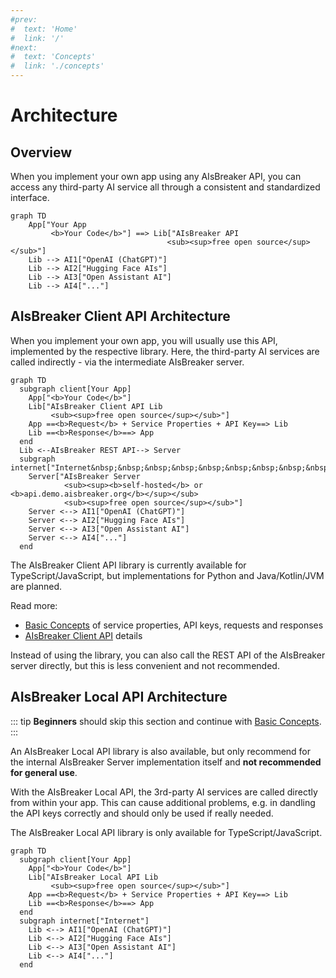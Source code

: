 ```yaml
---
#prev:
#  text: 'Home'
#  link: '/'
#next:
#  text: 'Concepts'
#  link: './concepts'
---
```


Architecture
============

Overview
--------
When you implement your own app using any AIsBreaker API, you can access any third-party AI service all through a consistent and standardized interface.

```mermaid
graph TD
    App["Your App
         <b>Your Code</b>"] ==> Lib["AIsBreaker API
                                   <sub><sup>free open source</sup></sub>"]
    Lib --> AI1["OpenAI (ChatGPT)"]
    Lib --> AI2["Hugging Face AIs"]
    Lib --> AI3["Open Assistant AI"]
    Lib --> AI4["..."]
```



AIsBreaker Client API Architecture
----------------------------------
When you implement your own app, you will usually use this API, implemented by the respective library. Here, the third-party AI services are called indirectly - via the intermediate AIsBreaker server.

```mermaid
graph TD
  subgraph client[Your App]
    App["<b>Your Code</b>"]
    Lib["AIsBreaker Client API Lib
         <sub><sup>free open source</sup></sub>"]
    App ==<b>Request</b> + Service Properties + API Key==> Lib
    Lib ==<b>Response</b>==> App
  end
  Lib <--AIsBreaker REST API--> Server
  subgraph internet["Internet&nbsp;&nbsp;&nbsp;&nbsp;&nbsp;&nbsp;&nbsp;&nbsp;&nbsp;&nbsp;"]
    Server["AIsBreaker Server
            <sub><sup><b>self-hosted</b> or <b>api.demo.aisbreaker.org</b></sup></sub>
            <sub><sup>free open source</sup></sub>"]
    Server <--> AI1["OpenAI (ChatGPT)"]
    Server <--> AI2["Hugging Face AIs"]
    Server <--> AI3["Open Assistant AI"]
    Server <--> AI4["..."]
  end
```
The AIsBreaker Client API library is currently available for TypeScript/JavaScript, but implementations for Python and Java/Kotlin/JVM are planned.

Read more:
- [Basic Concepts](./concepts) of service properties, API keys, requests and responses
- [AIsBreaker Client API](./aisbreaker-client-api) details

Instead of using the library, you can also call the REST API of the AIsBreaker server directly, but this is less convenient and not recommended.


AIsBreaker Local API Architecture
---------------------------------
::: tip
**Beginners** should skip this section and continue with [Basic Concepts](./concepts).
:::

An AIsBreaker Local API library is also available, but only recommend for the internal AIsBreaker Server implementation itself and **not recommended for general use**.

With the AIsBreaker Local API, the 3rd-party AI services are called directly from within your app. This can cause additional problems, e.g. in dandling the API keys correctly and should only be used if really needed. 

The AIsBreaker Local API library is only available for TypeScript/JavaScript.

```mermaid
graph TD
  subgraph client[Your App]
    App["<b>Your Code</b>"]
    Lib["AIsBreaker Local API Lib
         <sub><sup>free open source</sup></sub>"]
    App ==<b>Request</b> + Service Properties + API Key==> Lib
    Lib ==<b>Response</b>==> App
  end
  subgraph internet["Internet"]
    Lib <--> AI1["OpenAI (ChatGPT)"]
    Lib <--> AI2["Hugging Face AIs"]
    Lib <--> AI3["Open Assistant AI"]
    Lib <--> AI4["..."]
  end
```

